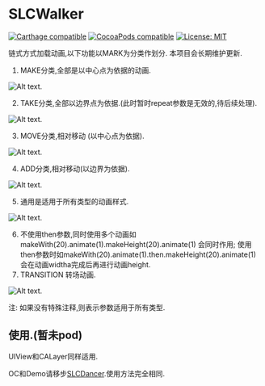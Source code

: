 # SLCWalker

[![Carthage compatible](https://img.shields.io/badge/Carthage-compatible-4BC51D.svg?style=flat)](https://github.com/Carthage/Carthage#adding-frameworks-to-an-application) [![CocoaPods compatible](https://img.shields.io/cocoapods/v/SLCWalkersvg?style=flat)](https://cocoapods.org/pods/SLCWalker) [![License: MIT](https://img.shields.io/cocoapods/l/SLCWalker.svg?style=flat)](http://opensource.org/licenses/MIT)

链式方式加载动画,以下功能以MARK为分类作划分.
本项目会长期维护更新.
1.  MAKE分类,全部是以中心点为依据的动画.

![Alt text](https://github.com/WeiKunChao/SLCWalker/raw/master/screenShort/Make.gif).

2. TAKE分类,全部以边界点为依据.(此时暂时repeat参数是无效的,待后续处理).

![Alt text](https://github.com/WeiKunChao/SLCWalker/raw/master/screenShort/Take.gif).

3. MOVE分类,相对移动 (以中心点为依据).

![Alt text](https://github.com/WeiKunChao/SLCWalker/raw/master/screenShort/Move.gif).

4. ADD分类,相对移动(以边界为依据).

![Alt text](https://github.com/WeiKunChao/SLCWalker/raw/master/screenShort/Add.gif).

5. 通用是适用于所有类型的动画样式.

![Alt text](https://github.com/WeiKunChao/SLCWalker/raw/master/screenShort/Path.gif).

6. 不使用then参数,同时使用多个动画如makeWith(20).animate(1).makeHeight(20).animate(1) 会同时作用; 使用then参数时如makeWith(20).animate(1).then.makeHeight(20).animate(1) 会在动画widtha完成后再进行动画height.
7. TRANSITION 转场动画.

![Alt text](https://github.com/WeiKunChao/SLCWalker/raw/master/screenShort/Transition.gif).

注: 如果没有特殊注释,则表示参数适用于所有类型.

## 使用.(暂未pod)

UIView和CALayer同样适用.

OC和Demo请移步[SLCDancer](https://github.com/WeiKunChao/SLCDancer).使用方法完全相同.

